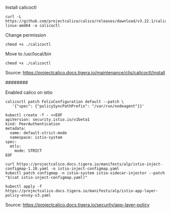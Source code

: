 Install calicoctl
```
curl -L https://github.com/projectcalico/calico/releases/download/v3.22.1/calicoctl-linux-amd64 -o calicoctl
```

Change permission
```
chmod +x ./calicoctl
```

Move to /usr/local/bin
```
chmod +x ./calicoctl
```

Source: https://projectcalico.docs.tigera.io/maintenance/clis/calicoctl/install

########

Enabled calico on istio

```
calicoctl patch FelixConfiguration default --patch \
   '{"spec": {"policySyncPathPrefix": "/var/run/nodeagent"}}'

```

```
kubectl create -f - <<EOF
apiVersion: security.istio.io/v1beta1
kind: PeerAuthentication
metadata:
  name: default-strict-mode
  namespace: istio-system
spec:
  mtls:
    mode: STRICT
EOF
```

```
curl https://projectcalico.docs.tigera.io/manifests/alp/istio-inject-configmap-1.10.yaml -o istio-inject-configmap.yaml
kubectl patch configmap -n istio-system istio-sidecar-injector --patch "$(cat istio-inject-configmap.yaml)"
```

```
kubectl apply -f https://projectcalico.docs.tigera.io/manifests/alp/istio-app-layer-policy-envoy-v3.yaml
```

Source: https://projectcalico.docs.tigera.io/security/app-layer-policy